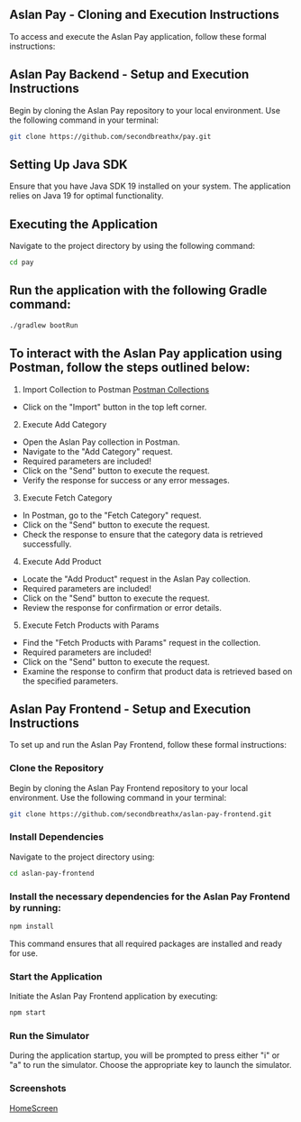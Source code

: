 

<!-- ABOUT THE PROJECT -->

## Aslan Pay - Cloning and Execution Instructions
To access and execute the Aslan Pay application, follow these formal instructions:


## Aslan Pay Backend - Setup and Execution Instructions
Begin by cloning the Aslan Pay repository to your local environment. Use the following command in your terminal:

  ```sh
  git clone https://github.com/secondbreathx/pay.git
  ```

##  Setting Up Java SDK
Ensure that you have Java SDK 19 installed on your system. The application relies on Java 19 for optimal functionality.

## Executing the Application
Navigate to the project directory by using the following command:

  ```sh
  cd pay
  ```

## Run the application with the following Gradle command:

  ```sh
./gradlew bootRun
  ```

## To interact with the Aslan Pay application using Postman, follow the steps outlined below:

1. Import Collection to Postman [Postman Collections](aslanpaycollection.postman_collection.json)

- Click on the "Import" button in the top left corner.

2. Execute Add Category
- Open the Aslan Pay collection in Postman.
- Navigate to the "Add Category" request.
- Required parameters are included!
- Click on the "Send" button to execute the request.
- Verify the response for success or any error messages.

3. Execute Fetch Category
- In Postman, go to the "Fetch Category" request.
- Click on the "Send" button to execute the request.
- Check the response to ensure that the category data is retrieved successfully.

4. Execute Add Product
- Locate the "Add Product" request in the Aslan Pay collection.
- Required parameters are included!
- Click on the "Send" button to execute the request.
- Review the response for confirmation or error details.

5. Execute Fetch Products with Params
- Find the "Fetch Products with Params" request in the collection.
- Required parameters are included!
- Click on the "Send" button to execute the request.
- Examine the response to confirm that product data is retrieved based on the specified parameters.


## Aslan Pay Frontend - Setup and Execution Instructions
To set up and run the Aslan Pay Frontend, follow these formal instructions:

### Clone the Repository
Begin by cloning the Aslan Pay Frontend repository to your local environment. Use the following command in your terminal:

  ```sh
git clone https://github.com/secondbreathx/aslan-pay-frontend.git
  ```

### Install Dependencies
Navigate to the project directory using:
  ```sh
cd aslan-pay-frontend
  ```

### Install the necessary dependencies for the Aslan Pay Frontend by running:

  ```sh
npm install
  ```

This command ensures that all required packages are installed and ready for use.

### Start the Application
Initiate the Aslan Pay Frontend application by executing:

  ```sh
npm start
  ```

### Run the Simulator
During the application startup, you will be prompted to press either "i" or "a" to run the simulator. Choose the appropriate key to launch the simulator.


### Screenshots 

[HomeScreen](screenshots/homescreen.png)




